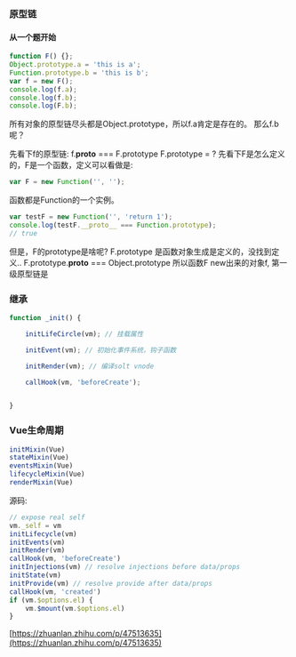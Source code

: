 ### 原型链
#### 从一个题开始
```js
function F() {};
Object.prototype.a = 'this is a';
Function.prototype.b = 'this is b';
var f = new F();
console.log(f.a);
console.log(f.b);
console.log(F.b);
```
所有对象的原型链尽头都是Object.prototype，所以f.a肯定是存在的。
那么f.b呢？

先看下f的原型链:
f.__proto__ === F.prototype
F.prototype = ?
先看下F是怎么定义的，F是一个函数，定义可以看做是:
```js
var F = new Function('', '');
```
函数都是Function的一个实例。
```js
var testF = new Function('', 'return 1');
console.log(testF.__proto__ === Function.prototype);
// true
```

但是，F的prototype是啥呢?
F.prototype 是函数对象生成是定义的，没找到定义..
F.prototype.__proto__ === Object.prototype
所以函数F new出来的对象f, 第一级原型链是


### 继承

```javascript
function _init() {

    initLifeCircle(vm); // 挂载属性

    initEvent(vm); // 初始化事件系统，钩子函数

    initRender(vm); // 编译solt vnode

    callHook(vm, 'beforeCreate');


}

```


### Vue生命周期

```javascript
initMixin(Vue)
stateMixin(Vue)
eventsMixin(Vue)
lifecycleMixin(Vue)
renderMixin(Vue)
```


源码:
```javascript
// expose real self
vm._self = vm
initLifecycle(vm)
initEvents(vm)
initRender(vm)
callHook(vm, 'beforeCreate')
initInjections(vm) // resolve injections before data/props
initState(vm)
initProvide(vm) // resolve provide after data/props
callHook(vm, 'created')
if (vm.$options.el) {
    vm.$mount(vm.$options.el)
}
```










[https://zhuanlan.zhihu.com/p/47513635](https://zhuanlan.zhihu.com/p/47513635)